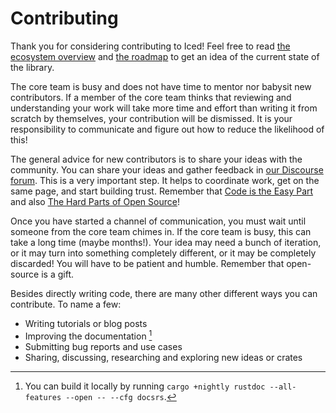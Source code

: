# Contributing

Thank you for considering contributing to Iced! Feel free to read [the ecosystem overview] and [the roadmap] to get an idea of the current state of the library.

The core team is busy and does not have time to mentor nor babysit new contributors. If a member of the core team thinks that reviewing and understanding your work will take more time and effort than writing it from scratch by themselves, your contribution will be dismissed. It is your responsibility to communicate and figure out how to reduce the likelihood of this!

The general advice for new contributors is to share your ideas with the community. You can share your ideas and gather feedback in [our Discourse forum]. This is a very important step. It helps to coordinate work, get on the same page, and start building trust. Remember that [Code is the Easy Part] and also [The Hard Parts of Open Source]!

Once you have started a channel of communication, you must wait until someone from the core team chimes in. If the core team is busy, this can take a long time (maybe months!). Your idea may need a bunch of iteration, or it may turn into something completely different, or it may be completely discarded! You will have to be patient and humble. Remember that open-source is a gift.

Besides directly writing code, there are many other different ways you can contribute. To name a few:

- Writing tutorials or blog posts
- Improving the documentation [^1]
- Submitting bug reports and use cases
- Sharing, discussing, researching and exploring new ideas or crates

[^1]: You can build it locally by running `cargo +nightly rustdoc --all-features --open -- --cfg docsrs`.

[the ecosystem overview]: ECOSYSTEM.md
[the roadmap]: ROADMAP.md
[our Discourse forum]: https://discourse.iced.rs/
[Code is the Easy Part]: https://youtu.be/DSjbTC-hvqQ?t=1138
[The Hard Parts of Open Source]: https://www.youtube.com/watch?v=o_4EX4dPppA
